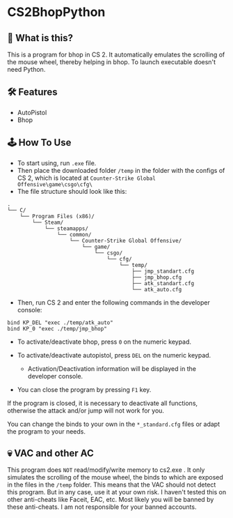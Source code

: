 # CS2BhopPython

## 💬 What is this?
This is a program for bhop in CS 2. It automatically emulates the scrolling of the mouse wheel, thereby helping in bhop. To launch executable doesn't need Python.

## 🛠️ Features
- AutoPistol
- Bhop

## 🕹️ How To Use
- To start using, run `.exe` file. 
- Then place the downloaded folder `/temp` in the folder with the configs of CS 2, which is located at `Counter-Strike Global Offensive\game\csgo\cfg\`
- The file structure should look like this:
```
.
└── C/
    └── Program Files (x86)/
        └── Steam/
            └── steamapps/
                └── common/
                    └── Counter-Strike Global Offensive/
                        └── game/
                            └── csgo/
                                └── cfg/
                                    └── temp/
                                        ├── jmp_standart.cfg
                                        ├── jmp_bhop.cfg
                                        ├── atk_standart.cfg
                                        └── atk_auto.cfg
```
- Then, run CS 2 and enter the following commands in the developer console:
```
bind KP_DEL "exec ./temp/atk_auto"
bind KP_0 "exec ./temp/jmp_bhop"
```

- To activate/deactivate bhop, press `0` on the numeric keypad.
- To activate/deactivate autopistol, press `DEL` on the numeric keypad.
  - Activation/Deactivation information will be displayed in the developer console.

- You can close the program by pressing `F1` key.

If the program is closed, it is necessary to deactivate all functions, otherwise the attack and/or jump will not work for you.

You can change the binds to your own in the `*_standard.cfg` files or adapt the program to your needs.

## 💀 VAC and other AC
This program does `NOT` read/modify/write memory to cs2.exe . It only simulates the scrolling of the mouse wheel, the binds to which are exposed in the files in the `/temp` folder. This means that the VAC should not detect this program. But in any case, use it at your own risk. I haven't tested this on other anti-cheats like Faceit, EAC, etc. Most likely you will be banned by these anti-cheats. I am not responsible for your banned accounts.
